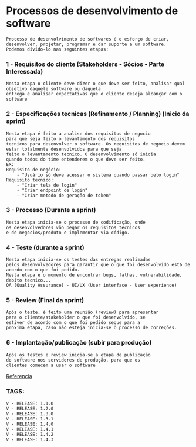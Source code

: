 # Processos de desenvolvimento de software
    Processo de desenvolvimento de softwares é o esforço de criar, desenvolver, projetar, programar e dar suporte a um software.
    Podemos divido-lo nas seguintes etapas:

### 1 - Requisitos do cliente (Stakeholders - Sócios - Parte Interessada)
    Nesta etapa o cliente deve dizer o que deve ser feito, analisar qual objetivo daquele software ou daquela 
    entrega e analisar expectativas que o cliente deseja alcançar com o software

### 2 - Especificações tecnicas (Refinamento / Planning) (Inicio da sprint)
    Nesta etapa é feito a analise dos requisitos de negocio
    para que seja feito o levantamento dos requisitos
    tecnicos para desenvolver o software. Os requisitos de negocio devem estar totalmente desenvolvidos para que seja
    feito o levantamento tecnico. O desenvolvimento só inicia
    quando todos do time entenderem o que deve ser feito.
    EX: 
    Requisito de negócio:
        - "Usuário só deve acessar o sistema quando passar pelo login"
    Requisito tecnico: 
        - "Criar tela de login"
        - "Criar endpoint de login"
        - "Criar metodo de geração de token"

### 3 - Processo (Durante a sprint)
    Nesta etapa inicia-se o processo de codificação, onde 
    os desenvolvedores vão pegar os requisitos tecnicos
    e de negocios/produto e implementar via código.

### 4 - Teste (durante a sprint)
    Nesta etapa inicia-se os testes das entregas realizadas
    pelos desenvolvedores para garantir que o que foi desenvolvido está de acordo com o que foi pedido.
    Nesta etapa é o momento de encontrar bugs, falhas, vulnerabilidade, debito tecnico... 
    QA (Quality Assurance) - UI/UX (User interface - User experience)

### 5 - Review (Final da sprint)
    Após o teste, é feito uma reunião (review) para apresentar
    para o cliente/stakeholder o que foi desenvolvido, se 
    estiver de acordo com o que foi pedido segue para a
    proxima etapa, caso não esteja inicia-se o processo de correções.

### 6 - Implantação/publicação (subir para produção)
    Após os testes e review inicia-se a etapa de publicação 
    do software nos servidores de produção, para que os
    clientes comecem a usar o software

[Referencia](https://www.romanpichler.com/wp-content/uploads/2022/05/Product-team-in-Scrum.png)

### TAGS:
    V - RELEASE: 1.1.0
    V - RELEASE: 1.2.0
    V - RELEASE: 1.3.0
    V - RELEASE: 1.3.1
    V - RELEASE: 1.4.0
    V - RELEASE: 1.4.1
    V - RELEASE: 1.4.2
    V - RELEASE: 1.4.3
